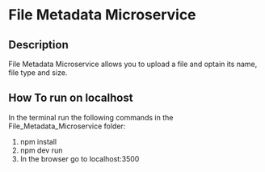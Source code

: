 # File Metadata Microservice


## Description 

File Metadata Microservice allows you to upload a file and optain its name, file type and size.

## How To run on localhost

In the terminal run the following commands in the File_Metadata_Microservice folder:

1. npm install
2. npm dev run 
3. In the browser go to localhost:3500